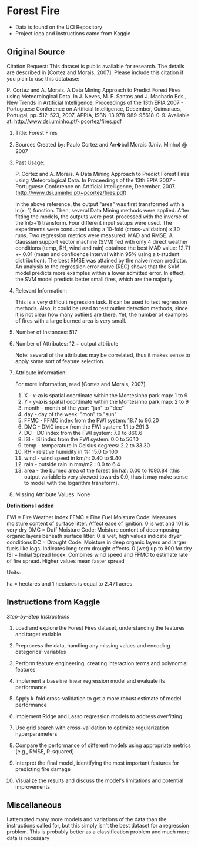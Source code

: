 # Forest Fire
- Data is found on the UCI Repository
- Project idea and instructions came from Kaggle

## Original Source

Citation Request:
  This dataset is public available for research. The details are described in [Cortez and Morais, 2007]. 
  Please include this citation if you plan to use this database:

  P. Cortez and A. Morais. A Data Mining Approach to Predict Forest Fires using Meteorological Data. 
  In J. Neves, M. F. Santos and J. Machado Eds., New Trends in Artificial Intelligence, 
  Proceedings of the 13th EPIA 2007 - Portuguese Conference on Artificial Intelligence, December, 
  Guimaraes, Portugal, pp. 512-523, 2007. APPIA, ISBN-13 978-989-95618-0-9. 
  Available at: http://www.dsi.uminho.pt/~pcortez/fires.pdf

1. Title: Forest Fires

2. Sources
   Created by: Paulo Cortez and An�bal Morais (Univ. Minho) @ 2007
   
3. Past Usage:

   P. Cortez and A. Morais. A Data Mining Approach to Predict Forest Fires using Meteorological Data.
   In Proceedings of the 13th EPIA 2007 - Portuguese Conference on Artificial Intelligence, 
   December, 2007. (http://www.dsi.uminho.pt/~pcortez/fires.pdf)
   
   In the above reference, the output "area" was first transformed with a ln(x+1) function.
   Then, several Data Mining methods were applied. After fitting the models, the outputs were
   post-processed with the inverse of the ln(x+1) transform. Four different input setups were
   used. The experiments were conducted using a 10-fold (cross-validation) x 30 runs. Two
   regression metrics were measured: MAD and RMSE. A Gaussian support vector machine (SVM) fed
   with only 4 direct weather conditions (temp, RH, wind and rain) obtained the best MAD value:
   12.71 +- 0.01 (mean and confidence interval within 95% using a t-student distribution). The
   best RMSE was attained by the naive mean predictor. An analysis to the regression error curve
   (REC) shows that the SVM model predicts more examples within a lower admitted error. In effect,
   the SVM model predicts better small fires, which are the majority. 
 
4. Relevant Information:

   This is a very difficult regression task. It can be used to test regression methods. Also,
   it could be used to test outlier detection methods, since it is not clear how many outliers
   are there. Yet, the number of examples of fires with a large burned area is very small.

5. Number of Instances: 517 

6. Number of Attributes: 12 + output attribute
  
   Note: several of the attributes may be correlated, thus it makes sense to apply some sort of
   feature selection.

7. Attribute information:

   For more information, read [Cortez and Morais, 2007].

   1. X - x-axis spatial coordinate within the Montesinho park map: 1 to 9
   2. Y - y-axis spatial coordinate within the Montesinho park map: 2 to 9
   3. month - month of the year: "jan" to "dec" 
   4. day - day of the week: "mon" to "sun"
   5. FFMC - FFMC index from the FWI system: 18.7 to 96.20
   6. DMC - DMC index from the FWI system: 1.1 to 291.3 
   7. DC - DC index from the FWI system: 7.9 to 860.6 
   8. ISI - ISI index from the FWI system: 0.0 to 56.10
   9. temp - temperature in Celsius degrees: 2.2 to 33.30
   10. RH - relative humidity in %: 15.0 to 100
   11. wind - wind speed in km/h: 0.40 to 9.40 
   12. rain - outside rain in mm/m2 : 0.0 to 6.4 
   13. area - the burned area of the forest (in ha): 0.00 to 1090.84 
   (this output variable is very skewed towards 0.0, thus it may make
    sense to model with the logarithm transform). 

8. Missing Attribute Values: None

**Definitions I added**

FWI  = Fire Weather index
FFMC = Fine Fuel Moisture Code: Measures moisture content of surface litter.  Affect ease of ignition.  0 is wet and 101 is very dry
DMC = Duff Moisture Code: Moisture content of decomposing organic layers beneath surface litter.  0 is wet, high values indicate dryer conditions
DC = Drought Code: Moisture in deep organic layers and larger fuels like logs.  Indicates long-term drought effects.  0 (wet) up to 800 for dry
ISI = Initial Spread Index: Combines wind speed and FFMC to estimate rate of fire spread.  Higher values mean faster spread

Units:

ha = hectares and 1 hectares is equal to 2.471 acres

## Instructions from Kaggle 

*Step-by-Step Instructions*

1) Load and explore the Forest Fires dataset, understanding the features and target variable

2) Preprocess the data, handling any missing values and encoding categorical variables

3) Perform feature engineering, creating interaction terms and polynomial features

4) Implement a baseline linear regression model and evaluate its performance

5) Apply k-fold cross-validation to get a more robust estimate of model performance

6) Implement Ridge and Lasso regression models to address overfitting

7) Use grid search with cross-validation to optimize regularization hyperparameters

8) Compare the performance of different models using appropriate metrics (e.g., RMSE, R-squared)

9) Interpret the final model, identifying the most important features for predicting fire damage

10) Visualize the results and discuss the model's limitations and potential improvements

## Miscellaneous

I attempted many more models and variations of the data than the instructions called for, but this simply isn't the best dataset for a regression problem.  This is probably better as a classification problem and much more data is necessary
